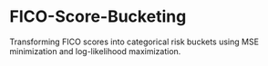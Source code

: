 # FICO-Score-Bucketing
Transforming FICO scores into categorical risk buckets using MSE minimization and log-likelihood maximization.
